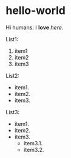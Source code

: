 # hello-world
Hi humans:
  I **love** *here*.
  
List1:
1. item1
2. item2
3. item3

List2:
* item1.
* item2.
* item3.

List3:
- item1.
- item2.
- item3.
  - item3.1.
  - item3.2.
